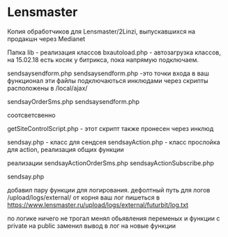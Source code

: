 # Lensmaster
Копия обработчиков для Lensmaster/2Linzi, выпускавшихся на продакшн через Medianet

Папка lib - реализация классов
bxautoload.php - автозагрузка классов, на 15.02.18 есть косяк у битрикса, пока напрямую подключаем.

sendsaysendform.php
sendsaysendform.php
-это точки входа в ваш функционал
эти файлы подключаються инклюдами через скрипты расположены в /local/ajax/

sendsayOrderSms.php
sendsaysendform.php

соотсветсвенно

getSiteControlScript.php - этот скрипт также пронесен через инклюд

sendsay.php - класс для сендсея
sendsayAction.php - класс прослойка для action, реализация общих функции

реализации
sendsayActionOrderSms.php
sendsayActionSubscribe.php

sendsay.php


добавил пару функции для логирования.
дефолтный путь для логов
/upload/logs/external/ от корня
ваш лог пишеться в https://www.lensmaster.ru/upload/logs/external/futurbit/log.txt

по логике ничего не трогал
менял обьявления переменых и функции с private на public
заменил вывод в лог на новые функции


